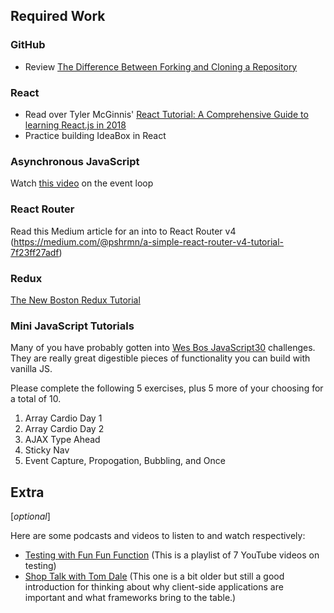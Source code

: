 ## Required Work

### GitHub

* Review [The Difference Between Forking and Cloning a Repository](https://github.community/t5/Support-Series/The-difference-between-forking-and-cloning-a-repository/ba-p/1372)

### React

* Read over Tyler McGinnis' [React Tutorial: A Comprehensive Guide to learning React.js in 2018](https://tylermcginnis.com/reactjs-tutorial-a-comprehensive-guide-to-building-apps-with-react/)
* Practice building IdeaBox in React

### Asynchronous JavaScript

Watch [this video](https://www.youtube.com/watch?v=8aGhZQkoFbQ) on the event loop

### React Router

Read this Medium article for an into to React Router v4 (https://medium.com/@pshrmn/a-simple-react-router-v4-tutorial-7f23ff27adf)

### Redux

[The New Boston Redux Tutorial](https://www.youtube.com/watch?v=DiLVAXlVYR0)  

### Mini JavaScript Tutorials

Many of you have probably gotten into [Wes Bos JavaScript30](https://javascript30.com) challenges. They are really great digestible pieces of functionality you can build with vanilla JS.

Please complete the following 5 exercises, plus 5 more of your choosing for a total of 10.

1. Array Cardio Day 1
2. Array Cardio Day 2
3. AJAX Type Ahead
4. Sticky Nav
5. Event Capture, Propogation, Bubbling, and Once

## Extra
[*optional*]

Here are some podcasts and videos to listen to and watch respectively:

- [Testing with Fun Fun Function](https://www.youtube.com/playlist?list=PL0zVEGEvSaeF_zoW9o66wa_UCNE3a7BEr) (This is a playlist of 7 YouTube videos on testing)
- [Shop Talk with Tom Dale](http://shoptalkshow.com/episodes/147-tom-dale/) (This one is a bit older but still a good introduction for thinking about why client-side applications are important and what frameworks bring to the table.)
